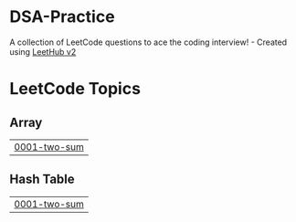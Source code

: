 # DSA-Practice
A collection of LeetCode questions to ace the coding interview! - Created using [LeetHub v2](https://github.com/arunbhardwaj/LeetHub-2.0)

<!---LeetCode Topics Start-->
# LeetCode Topics
## Array
|  |
| ------- |
| [0001-two-sum](https://github.com/atharva8303/DSA-Practice/tree/master/0001-two-sum) |
## Hash Table
|  |
| ------- |
| [0001-two-sum](https://github.com/atharva8303/DSA-Practice/tree/master/0001-two-sum) |
<!---LeetCode Topics End-->